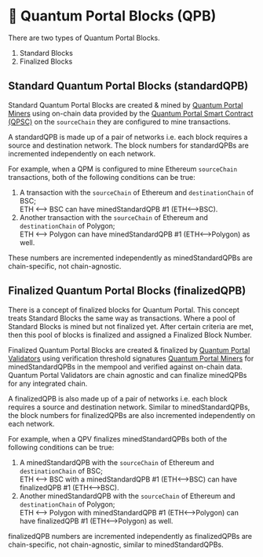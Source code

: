 # 🧱 Quantum Portal Blocks (QPB)

There are two types of Quantum Portal Blocks.&#x20;

1. Standard Blocks
2. Finalized Blocks

## Standard Quantum Portal Blocks (standardQPB)

Standard Quantum Portal Blocks are created & mined by [Quantum Portal Miners](quantum-portal-miner-qpm.md) using on-chain data provided by the [Quantum Portal Smart Contract (QPSC)](quantum-portal-smart-contracts-qpsc.md) on the `sourceChain` they are configured to mine transactions.

A standardQPB is made up of a pair of networks i.e. each block requires a source and destination network. The block numbers for standardQPBs are incremented independently on each network.&#x20;

For example, when a QPM is configured to mine Ethereum `sourceChain` transactions, both of the following conditions can be true:

1. A transaction with the `sourceChain` of Ethereum and `destinationChain` of BSC;\
   ETH <--> BSC can have minedStandardQPB #1 (ETH<-->BSC).&#x20;
2. Another transaction with the `sourceChain` of Ethereum and `destinationChain` of Polygon;\
   ETH <--> Polygon can have minedStandardQPB #1 (ETH<-->Polygon) as well.

These numbers are incremented independently as minedStandardQPBs are chain-specific, not chain-agnostic.

## Finalized Quantum Portal Blocks (finalizedQPB)

There is a concept of finalized blocks for Quantum Portal. This concept treats Standard Blocks the same way as transactions. Where a pool of Standard Blocks is mined but not finalized yet. After certain criteria are met, then this pool of blocks is finalized and assigned a Finalized Block Number.

Finalized Quantum Portal Blocks are created & finalized by [Quantum Portal Validators](quantum-portal-validator-qpv.md) using verification threshold signatures [Quantum Portal Miners](quantum-portal-miner-qpm.md) for minedStandardQPBs in the mempool and verified against on-chain data. Quantum Portal Validators are chain agnostic and can finalize minedQPBs for any integrated chain.

A finalizedQPB is also made up of a pair of networks i.e. each block requires a source and destination network. Similar to minedStandardQPBs, the block numbers for finalizedQPBs are also incremented independently on each network.&#x20;

For example, when a QPV finalizes minedStandardQPBs both of the following conditions can be true:

1. A minedStandardQPB with the `sourceChain` of Ethereum and `destinationChain` of BSC;\
   ETH <--> BSC with a minedStandardQPB #1 (ETH<-->BSC) can have finalizedQPB #1 (ETH<-->BSC).
2. Another minedStandardQPB with the `sourceChain` of Ethereum and `destinationChain` of Polygon;\
   ETH <--> Polygon with minedStandardQPB #1 (ETH<-->Polygon) can have finalizedQPB #1 (ETH<-->Polygon) as well.

finalizedQPB numbers are incremented independently as finalizedQPBs are chain-specific, not chain-agnostic, similar to minedStandardQPBs.
